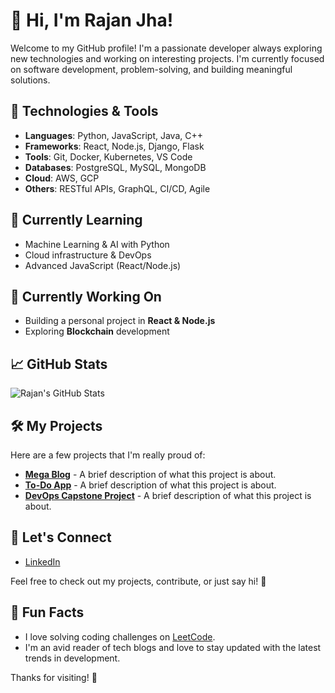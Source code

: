 # 👋 Hi, I'm Rajan Jha!

Welcome to my GitHub profile! I'm a passionate developer always exploring new technologies and working on interesting projects. I'm currently focused on software development, problem-solving, and building meaningful solutions.

## 🔧 Technologies & Tools
- **Languages**: Python, JavaScript, Java, C++
- **Frameworks**: React, Node.js, Django, Flask
- **Tools**: Git, Docker, Kubernetes, VS Code
- **Databases**: PostgreSQL, MySQL, MongoDB
- **Cloud**: AWS, GCP
- **Others**: RESTful APIs, GraphQL, CI/CD, Agile

## 🌱 Currently Learning
- Machine Learning & AI with Python
- Cloud infrastructure & DevOps
- Advanced JavaScript (React/Node.js)

## 🔭 Currently Working On
- Building a personal project in **React & Node.js**
- Exploring **Blockchain** development

## 📈 GitHub Stats

![Rajan's GitHub Stats](https://github-readme-stats.vercel.app/api?username=rajanjha9235&show_icons=true&theme=radical)

## 🛠️ My Projects
Here are a few projects that I'm really proud of:

- [**Mega Blog**](https://github.com/rajanjha9235/mega-blog) - A brief description of what this project is about.
- [**To-Do App**](https://github.com/rajanjha9235/to-do) - A brief description of what this project is about.
- [**DevOps Capstone Project**](https://github.com/rajanjha9235/project3) - A brief description of what this project is about.

## 🤝 Let's Connect
- [LinkedIn](https://www.linkedin.com/in/rajanjha9235/)

Feel free to check out my projects, contribute, or just say hi! 🙌

## 📣 Fun Facts
- I love solving coding challenges on [LeetCode](https://leetcode.com/rajanjha9235/).
- I'm an avid reader of tech blogs and love to stay updated with the latest trends in development.

Thanks for visiting! 👾


<!---
rajanjha9235/rajanjha9235 is a ✨ special ✨ repository because its `README.md` (this file) appears on your GitHub profile.
You can click the Preview link to take a look at your changes.
--->
